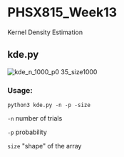 # PHSX815_Week13
Kernel Density Estimation

## kde.py

![kde_n_1000_p0 35_size1000](https://user-images.githubusercontent.com/12628872/235367899-7861bb27-e88a-4996-9409-2faa212b80cf.png)

### Usage:

`python3 kde.py -n -p -size`

`-n` number of trials

`-p` probability

`size`  "shape" of the array
